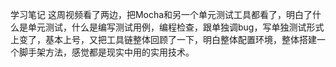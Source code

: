 ﻿学习笔记
这周视频看了两边，把Mocha和另一个单元测试工具都看了，明白了什么是单元测试，什么是编写测试用例，编程检查，跟单独调bug，写单独测试形式上变了，基本上号，又把工具链整体回顾了一下，明白整体配置环境，整体搭建一个脚手架方法，感觉都是现实中用的实用技术。